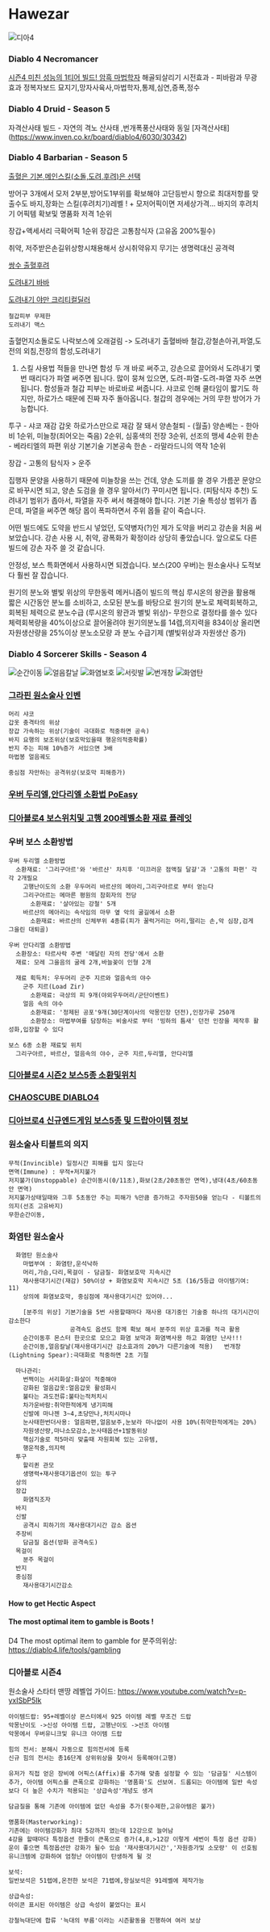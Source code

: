 # Hawezar 

![디아4](../res/D4/디아4.png)

### Diablo 4 Necromancer
  [시즌4 미친 성능의 1티어 빌드! 암흑 마법학자](https://www.youtube.com/watch?v=5RCxZLn11sw)
    해골되살리기 시전효과  - 피바람과 무광효과
    정복자보드 묘지기,망자사육사,마법학자,통제,심연,증폭,정수

### Diablo 4 Druid - Season 5
  자격산사태 빌드 - 자연의 격노 산사태 ,번개폭풍산사태와 동일 
  [자격산사태] (https://www.inven.co.kr/board/diablo4/6030/30342)

### Diablo 4 Barbarian - Season 5
  
  [출혈은 기본,메인스킬(소돌,도려,후려)은 선택](https://www.inven.co.kr/webzine/news/?news=297419&site=diablo4)

  방어구 3개에서 모저 2부분,방어도1부위를 확보해야
  고단등반시 향으로 최대저항를 맞출수도
  바지,장화는 스킬(후려치기)레벨 ! + 모저어픽이면 저세상가격...
  바지의 후려치기 어픽템 확보및 명품화 저격 1순위

  장갑+액세서리
  극확어픽 1순위
  장갑은 고통참식자 (고유옵 200%필수)

  취약, 저주받은손길위상항시채용해서 상시취약유지
  무기는 생명력대신 공격력


  [쌍수 출혈후려](https://www.inven.co.kr/board/diablo4/6029/45282)


  [도려내기 바바](https://www.inven.co.kr/board/diablo4/6029/47096)

  [도려내기 야만 크리티컬딜러](https://www.youtube.com/watch?v=tfp9E8xOmbs)
  
    철갑피부 무제한
    도려내기 맥스

  출혈먼지소돌로도 나락보스에 오래걸림
  -> 도려내기 출혈바바 
  철갑,강철손아귀,파열,도전의 외침,전장의 함성,도려내기
  1) 스킬 사용법
  적들을 만나면 함성 두 개 바로 써주고, 강손으로 끌어와서 도려내기 몇 번 때리다가 파열 써주면 됩니다.
  많이 뭉쳐 있으면, 도려-파열-도려-파열 자주 쓰면 됩니다.
  함성들과 철갑 피부는 바로바로 써줍니다.
  샤코로 인해 쿨타임이 짧기도 하지만, 하로가스 때문에 진짜 자주 돌아옵니다.
  철갑의 경우에는 거의 무한 방어가 가능합니다.
  
  투구 - 샤코 재감
  갑옷 하로가스만으로 재감 잘 돼서
  양손철퇴 - (월출)
  양손베는 - 한아비 1순위, 미늘창(죄어오는 죽음) 2순위, 심홍색의 전장 3순위, 선조의 맹세 4순위
  한손 - 베라티엘의 파편 위상 기본기술 기본공속
  한손 - 라말라드니의 역작 1순위

  장갑 - 고통의 탐식자 > 운주

  집행자 문양을 사용하기 때문에 미늘창을 쓰는 건데,
  양손 도끼를 쓸 경우 가름꾼 문양으로 바꾸시면 되고,
  양손 도검을 쓸 경우 알아서(?) 꾸미시면 됩니다. (피탐식자 추천)
  도려내기 범위가 좁아서, 파열을 자주 써서 해결해야 합니다.
  기본 기술 특성상 범위가 좁은데, 파열을 써주면 해당 몹이 폭파하면서 주위 몹들 같이 죽습니다.

  어떤 빌드에도 도약을 반드시 넣었던, 도약병자(?)인 제가 도약을 버리고 강손을 처음 써보았습니다.
  강손 사용 시, 취약, 광폭화가 확정이라 상당히 좋았습니다. 앞으로도 다른 빌드에 강손 자주 쓸 것 같습니다.

  안정성, 보스 특화면에서 사용하시면 되겠습니다. 보스(200 우버)는 원소술사나 도적보다 훨씬 잘 잡습니다.

  원기의 분노와 별빛 위상의 무한동력 메커니즘이 빌드의 핵심
   루시온의 왕관을 활용해 짧은 시간동안 분노를 소비하고, 소모된 분노를 바탕으로
   원기의 분노로 체력회복하고,회복된 체력으로 분노수급 (루시온의 왕관과 별빛 위상)- 무한으로 결정타를 쓸수 있다
   체력회복량을 40%이상으로 끌어올려야
   원기의분노를 14렙,의지력을 834이상 올리면 자원생산량을 25%이상
   분노소모량 과 
   분노 수급기제 (별빛위상과 자원생산 증가)



### Diablo 4 Sorcerer Skills - Season 4

![순간이동](./res/D4/순간이동.png)
![얼음칼날](./res/D4/IceBlade.png)
![화염보호](./res/D4/FS.png)
![서릿발](./res/D4/FrostNova.png)
![번개창](./res/D4/LightningSpear.png)
![화염탄](./res/D4/FireBolt.png)


### [그라핀 원소술사 인벤](https://www.inven.co.kr/board/diablo4/6033/26444)
```
머리 샤코
갑옷 충격타의 위상
장갑 가속하는 위상(기술이 극대화로 적중하면 공속) 
바지 요행의 보조위상(보호막있을때 행운의적중확률)
반지 주는 피해 10%증가 서있으면 3배
마법봉 얼음궤도
  
중심점 자만하는 공격위상(보호막 피해증가)

```
### [우버 두리엘,안다리엘 소환법 PoEasy](https://www.youtube.com/watch?v=ctDVJntKOJo) 
### [디아블로4 보스위치및 고행 200레벨소환 재료 플레잇](https://blog.naver.com/winsweet/223458332207) 


### 우버 보스 소환방법
```
우버 두리엘 소환방법
  소환재료: '그리구아르'와 '바르샨' 차치후 '미끄러운 점액질 달걀'과 '고통의 파편' 각각 2개필요
    고행난이도의 소환 우두머리 바르샨의 메아리,그리구아르로 부터 얻는다
    그리구아르는 메마른 평원의 참회자의 전당
      소환재료: '살아있는 강철' 5개
    바르샨의 메아리는 속삭임의 마무 옆 악의 굴길에서 소환
      소환재료: 바르샨의 신체부위 4종류(피가 꿀럭거리는 머리,떨리는 손,악 심장,검게 그을린 대퇴골)

우버 안다리엘 소환방법 
  소환장소: 타르사락 주변 '매달린 자의 전당'에서 소환
  재료: 모레 그을음의 굴레 2개,바늘꽂이 인형 2개

  재료 획득처: 우두머리 군주 지르와 얼음속의 야수
    군주 지르(Load Zir)
      소환재료: 극상의 피 9개(야외우두머리/군단이벤트)
    얼음 속의 야수
      소환재료: '정제된 공포'9개(30단계이사의 악몽인장 던전),인장가루 250개  
      소환장소: 마법부여를 담장하는 비술사로 부터 '빙하의 틈새' 던전 인장을 제작후 활성화,입장할 수 있다

보스 6종 소환 재료및 위치 
  그리구아르, 바르샨, 얼음속의 야수, 군주 지르,두리엘, 안다리엘

```
### [디아블로4 시즌2 보스5종 소환및위치](https://it.like-thewind.com/entry/%EB%94%94%EC%95%84%EB%B8%94%EB%A1%9C4-%EC%8B%9C%EC%A6%8C2-%EB%B3%B4%EC%8A%A4-5%EC%A2%85-%EC%86%8C%ED%99%98-%EC%9E%AC%EB%A3%8C-%EB%B0%8F-%EC%9C%84%EC%B9%98)

### [CHAOSCUBE DIABLO4](https://www.chaoscube.co.kr/) 

### [디아브로4 신규엔드게임 보스5종 및 드랍아이템 정보](https://www.chaoscube.co.kr/board/d4-ccbook/12105117) 

### 원소술사 티볼트의 의지
```
무적(Invincible) 일정시간 피해를 입지 않는다
면역(Immune) : 무적+저지불가
저지불가(Unstoppable) 순간이동시(0/11초),화보(2초/20초동안 면역),냉대(4초/60초동안 면역) 
저지불가상태일때와 그후 5초동안 주는 피해가 %만큼 증가하고 주자원50을 얻는다 - 티볼트의 의지(선조 고유바지)
무한순간이동,

```

### 화염탄 원소술사
```
  화염탄 원소술사
    마법부여 : 화염탄,운석낙하
    머리,가슴,다리,목걸이 - 담금질- 화염보호막 지속시간
    재사용대기시간(재감) 50%이상 + 화염보호막 지속시간 5초 (16/5등급 아이템기여: 11)
    상의에 화염보호막, 중심점에 재사용대기시간 있어야...

    [분주의 위상] 기본기술을 5번 사용할때마다 재사용 대기중인 기술중 하나의 대기시간이 감소한다
                 공격속도 옵션도 함께 확보 해서 분주의 위상 효과를 적극 활용
    순간이동후 몬스터 한곳으로 모으고 화염 보막과 화염벽사용 하고 화염탄 난사!!!     
    순간이동,얼음칼날(재사용대기시간 감소효과의 20%가 다른기술에 적용)   번개창(Lightning Spear):극대화로 적중하면 2초 기절            

  마나관리:
    번쩍이는 서리화살:화살이 적중해야
    강화된 얼음갑옷:얼음갑옷 활성화시
    불타는 과도전류:불타는적처치시
    차가운바람:취약한적에게 냉기피해
    신발에 마나젠 3~4,초당만나,처치시마나 
    눈사태한번더사용: 얼음파편,얼음보주,눈보라 마나없이 사용 10%(취약한적에게는 20%) 
    자원생산량,마나소모감소,눈사태옵션+1발동위상
    핵심기술로 적5마리 맞출때 자원회복 있는 고유템,
    행운적중,의지력 
  투구  
    할리퀸 관모
    생명력+재사용대기옵션이 있는 투구
  상의 
  장갑 
    화염직조자
  바지
  신발
    공격시 피하기의 재사용대기시간 감소 옵션    
  주장비
    담금질 옵션(방화 공격속도)  
  목걸이 
    분주 목걸이   
  반지
  중심점
    재사용대기시간감소  

```
#### How to get Hectic Aspect
#### The most optimal item to gamble is Boots !

D4 The most optimal item to gamble for 분주의위상: <https://diablo4.life/tools/gambling>

### 디아블로 시즌4
원소술사 스타터 맨땅 레벨업 가이드: <https://www.youtube.com/watch?v=p-yxISbP5Ik>


```
아이템드랍: 95+레벨이상 몬스터에서 925 아이템 레벨 무조건 드랍
악몽난이도 ->신성 아이템 드랍, 고행난이도 ->선조 아이템
악몽에서 우버유니크및 유니크 아이템 드랍
```
```
힘의 전서: 분해시 자동으로 힘의전서에 등록
신규 힘의 전서는 총16단계 상위위상을 찾아서 등록해야(고행)
```

```
유저가 직접 얻은 장비에 어픽스(Affix)를 추가해 맞춤 설정할 수 있는 '담금질' 시스템이 추가, 아이템 어픽스를 큰폭으로 강화하는 '명품화'도 선보여. 드롭되는 아이템에 일반 속성보다 더 높은 수치가 적용되는 '상급속성'개녕도 생겨

담금질을 통해 기존에 아이템에 없던 속성을 추가(횟수제한,고유아템은 불가)

```
```
명품화(Masterworking):
기존에는 아이템강화가 최대 5강까지 였는데 12강으로 늘어남
4강을 할때마다 특정옵션 한줄이 큰폭으로 증가(4,8,>12강 이렇게 세번이 특정 옵션 강화)
운이 좋으면 특정옵션만 강화가 될수 있슴 '재사용대기시간','자원증가및 소모량' 이 선호됨
유니크템에 강화하여 엄청난 아이템이 탄생하게 될 것
```
```
보석:
일반보석은 51렙에,온전한 보석은 71렙에,왕실보석은 91레벨에 제작가능

```

```
상급속성:
아이콘 표시된 아이템은 상급 속성이 붙었다는 표시
```


```
강철늑대단에 합류 '늑대의 부름'이라는 시즌활동을 진행하여 여러 보상
```
